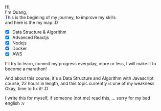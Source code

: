 Hi,  
I'm Quang,  
This is the begining of my journey, to improve my skills  
and here is the my map :D  

- [x] Data Structure & Algorithm
- [x] Advanced Reactjs
- [x] Nodejs
- [x] Docker
- [x] AWS

I'll try to learn, commit my progress everyday, more or less, I will make it to become a marathon!

And about this course, it's a Data Structure and Algorithm with Javascript course, 22 hours in length, and this topic currently is one of my weakness
Okay, time to fix it! :D


I write this for myself, if someone (not me) read this, ... sorry for my bad english :v
